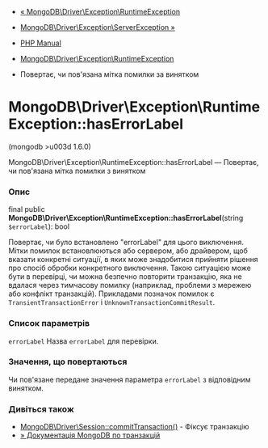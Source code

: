 - [«
MongoDB\Driver\Exception\RuntimeException](class.mongodb-driver-exception-runtimeexception.md)
- [MongoDB\Driver\Exception\ServerException
»](class.mongodb-driver-exception-serverexception.md)

- [PHP Manual](index.md)
- [MongoDB\Driver\Exception\RuntimeException](class.mongodb-driver-exception-runtimeexception.md)
- Повертає, чи пов'язана мітка помилки за винятком

# MongoDB\Driver\Exception\RuntimeException::hasErrorLabel

(mongodb \>u003d 1.6.0)

MongoDB\Driver\Exception\RuntimeException::hasErrorLabel — Повертає,
чи пов'язана мітка помилки з винятком

### Опис

final public
**MongoDB\Driver\Exception\RuntimeException::hasErrorLabel**(string
`$errorLabel`): bool

Повертає, чи було встановлено "errorLabel" для цього виключення. Мітки
помилок встановлюються або сервером, або драйвером, щоб вказати
конкретні ситуації, в яких може знадобитися прийняти рішення про
спосіб обробки конкретного виключення. Такою ситуацією може бути в
перевірці, чи можна безпечно повторити транзакцію, яка не вдалася
через тимчасову помилку (наприклад, проблеми з мережею або конфлікт
транзакцій). Прикладами позначок помилок є `TransientTransactionError`
і `UnknownTransactionCommitResult`.

### Список параметрів

`errorLabel`
Назва `errorLabel` для перевірки.

### Значення, що повертаються

Чи пов'язане передане значення параметра `errorLabel` з відповідним
винятком.

### Дивіться також

- [MongoDB\Driver\Session::commitTransaction()](mongodb-driver-session.committransaction.md) -
Фіксує транзакцію
- [» Документація MongoDB по
транзакцій](https://www.mongodb.com/docs/manual/core/transactions/)
